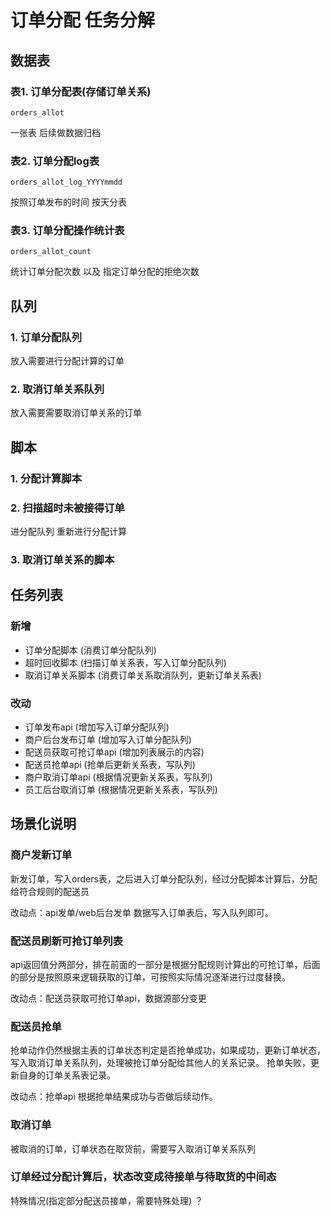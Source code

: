 订单分配 任务分解
===========
## 数据表

### 表1. 订单分配表(存储订单关系)

`orders_allot`

 一张表 后续做数据归档

### 表2. 订单分配log表

`orders_allot_log_YYYYmmdd`

按照订单发布的时间 按天分表

### 表3. 订单分配操作统计表

`orders_allot_count`

统计订单分配次数 以及 指定订单分配的拒绝次数

## 队列

### 1. 订单分配队列

放入需要进行分配计算的订单

### 2. 取消订单关系队列

放入需要需要取消订单关系的订单

## 脚本

### 1. 分配计算脚本

### 2. 扫描超时未被接得订单

进分配队列 重新进行分配计算

### 3. 取消订单关系的脚本

## 任务列表
### 新增
+ 订单分配脚本 (消费订单分配队列)
+ 超时回收脚本 (扫描订单关系表，写入订单分配队列)
+ 取消订单关系脚本 (消费订单关系取消队列，更新订单关系表)

### 改动
+ 订单发布api (增加写入订单分配队列)
+ 商户后台发布订单 (增加写入订单分配队列)
+ 配送员获取可抢订单api (增加列表展示的内容)
+ 配送员抢单api (抢单后更新关系表，写队列)
+ 商户取消订单api (根据情况更新关系表，写队列)
+ 员工后台取消订单 (根据情况更新关系表，写队列)


## 场景化说明

### 商户发新订单
新发订单，写入orders表，之后进入订单分配队列，经过分配脚本计算后，分配给符合规则的配送员

改动点：api发单/web后台发单 数据写入订单表后，写入队列即可。

### 配送员刷新可抢订单列表
api返回值分两部分，排在前面的一部分是根据分配规则计算出的可抢订单，后面的部分是按照原来逻辑获取的订单，可按照实际情况逐渐进行过度替换。

改动点：配送员获取可抢订单api，数据源部分变更

### 配送员抢单
抢单动作仍然根据主表的订单状态判定是否抢单成功，如果成功，更新订单状态，写入取消订单关系队列，处理被抢订单分配给其他人的关系记录。
抢单失败，更新自身的订单关系表记录。

改动点：抢单api 根据抢单结果成功与否做后续动作。

### 取消订单
被取消的订单，订单状态在取货前，需要写入取消订单关系队列

### 订单经过分配计算后，状态改变成待接单与待取货的中间态
特殊情况(指定部分配送员接单，需要特殊处理) ？
